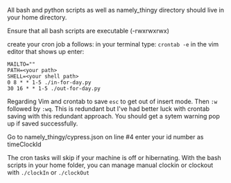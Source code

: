 All bash and python scripts as well as namely_thingy directory should live in your home directory.

Ensure that all bash scripts are executable (-rwxrwxrwx)

create your cron job a follows:
in your terminal type: `crontab -e`
in the vim editor that shows up enter: 
```
MAILTO=""
PATH=<your path>
SHELL=<your shell path>
0 8 * * 1-5 ./in-for-day.py
30 16 * * 1-5 ./out-for-day.py
```
Regarding Vim and crontab
to save `esc` to get out of insert mode. Then `:w` followed by `:wq`.
This is redundant but I've had better luck with crontab saving with this redundant approach.
You should get a sytem warning pop up if saved successfully. 

Go to namely_thingy/cypress.json
on line #4 enter your id number as timeClockId

The cron tasks will skip if your machine is off or hibernating.
With the bash scripts in your home folder, you can manage manual clockin or clockout with
`./clockIn` or `./clockOut`